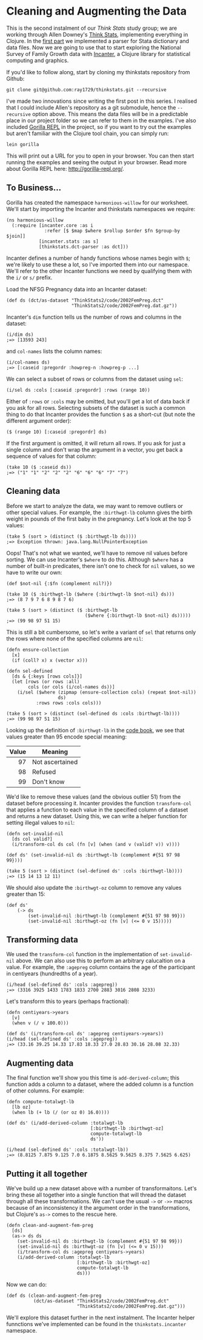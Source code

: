 # Cleaning and Augmenting the Data

This is the second instalment of our _Think Stats_ study group; we are
working through Allen Downey's
[Think Stats](http://shop.oreilly.com/product/0636920034094.do),
implementing everything in Clojure. In the
[first part](http://tech.metail.com/think-stats-in-clojure-i/) we
implemented a parser for Stata dictionary and data files. Now we are
going to use that to start exploring the National Survey of Family
Growth data with [Incanter](http://incanter.org/), a Clojure library 
for statistical computing and graphics.

If you'd like to follow along, start by cloning my thinkstats repository from Github:

    git clone git@github.com:ray1729/thinkstats.git --recursive
    
I've made two innovations since writing the first post in this series. I
realised that I could include Allen's repository as a git submodule,
hence the `--recursive` option above. This means the data files will be
in a predictable place in our project folder so we can refer to them in
the examples. I've also included
[Gorilla REPL](http://gorilla-repl.org/) in the project, so if you want to
try out the examples but aren't familiar with the Clojure tool chain,
you can simply run:

    lein gorilla

This will print out a URL for you to open in your browser. You can then
start running the examples and seeing the output in your browser. Read
more about Gorilla REPL here: <http://gorilla-repl.org/>.

## To Business...

Gorilla has created the namespace `harmonious-willow` for our
worksheet. We'll start by importing the Incanter and thinkstats
namespaces we require:

    (ns harmonious-willow
      (:require [incanter.core :as i
                  :refer [$ $map $where $rollup $order $fn $group-by $join]]
                [incanter.stats :as s]
                [thinkstats.dct-parser :as dct]))

Incanter defines a number of handy functions whose names begin with `$`;
we're likely to use these a lot, so I've imported them into our
namespace. We'll refer to the other Incanter functions we need by
qualifying them with the `i/` or `s/` prefix.

Load the NFSG Pregnancy data into an Incanter dataset:

    (def ds (dct/as-dataset "ThinkStats2/code/2002FemPreg.dct"
                            "ThinkStats2/code/2002FemPreg.dat.gz"))

Incanter's `dim` function tells us the number of rows and columns in the dataset:

    (i/dim ds)
    ;=> [13593 243]
    

and `col-names` lists the column names:

    (i/col-names ds)
    ;=> [:caseid :pregordr :howpreg-n :howpreg-p ...]
    
We can select a subset of rows or columns from the dataset using `sel`:

    (i/sel ds :cols [:caseid :pregordr] :rows (range 10))

Either of `:rows` or `:cols` may be omitted, but you'll get a lot of
data back if you ask for all rows. Selecting subsets of the dataset is
such a common thing to do that Incanter provides the function `$` as a
short-cut (but note the different argument order):

    ($ (range 10) [:caseid :pregordr] ds)

If the first argument is omitted, it will return all rows. If you ask
for just a single column and don't wrap the argument in a vector, you
get back a sequence of values for that column:

    (take 10 ($ :caseid ds))
    ;=> ("1" "1" "2" "2" "2" "6" "6" "6" "7" "7")
   
## Cleaning data

Before we start to analyze the data, we may want to remove outliers
or other special values. For example, the `:birthwgt-lb` column gives
the birth weight in pounds of the first baby in the pregnancy. Let's
look at the top 5 values:

    (take 5 (sort > (distinct ($ :birthwgt-lb ds))))
    ;=> Exception thrown: java.lang.NullPointerException
   
Oops! That's not what we wanted, we'll have to remove nil values before
sorting. We can use Incanter's `$where` to do this. Although `$where`
has a number of built-in predicates, there isn't one to check for `nil` values, so we have to write our own:

    (def $not-nil {:$fn (complement nil?)})

    (take 10 ($ :birthwgt-lb ($where {:birthwgt-lb $not-nil} ds)))
    ;=> (8 7 9 7 6 8 9 8 7 6)
    
    (take 5 (sort > (distinct ($ :birthwgt-lb 
                                 ($where {:birthwgt-lb $not-nil} ds)))))
    ;=> (99 98 97 51 15)

This is still a bit cumbersome, so let's write a variant of `sel` that
returns only the rows where none of the specified columns are `nil`:

    (defn ensure-collection
      [x]
      (if (coll? x) x (vector x)))
    
    (defn sel-defined
      [ds & {:keys [rows cols]}]
      (let [rows (or rows :all)
            cols (or cols (i/col-names ds))]
        (i/sel ($where (zipmap (ensure-collection cols) (repeat $not-nil))
                       ds)
               :rows rows :cols cols)))

    (take 5 (sort > (distinct (sel-defined ds :cols :birthwgt-lb))))
    ;=> (99 98 97 51 15)
    
Looking up the definition of `:birthwgt-lb` in the 
[code book](http://www.icpsr.umich.edu/nsfg6/Controller?displayPage=labelDetails&fileCode=PREG&section=&subSec=8014&srtLabel=611802), we see that values greater than 95 encode special meaning:

| Value | Meaning       |
|------:|---------------|
|97     |Not ascertained|
|98     |Refused        |
|99     |Don't know     |

We'd like to remove these values (and the obvious outlier 51) from the
dataset before processing it. Incanter provides the function
`transform-col` that applies a function to each value in the specified
column of a dataset and returns a new dataset. Using this, we can write
a helper function for setting illegal values to `nil`:

    (defn set-invalid-nil
      [ds col valid?]
      (i/transform-col ds col (fn [v] (when (and v (valid? v)) v))))

    (def ds' (set-invalid-nil ds :birthwgt-lb (complement #{51 97 98 99})))

    (take 5 (sort > (distinct (sel-defined ds' :cols :birthwgt-lb))))
    ;=> (15 14 13 12 11)

We should also update the `:birthwgt-oz` column to remove any values
greater than 15:

    (def ds'
        (-> ds
            (set-invalid-nil :birthwgt-lb (complement #{51 97 98 99}))
            (set-invalid-nil :birthwgt-oz (fn [v] (<= 0 v 15)))))

## Transforming data

We used the `transform-col` function in the implementation of
`set-invalid-nil` above. We can also use this to perform an arbitrary
calucaltion on a value. For example, the `:agepreg` column contains the
age of the participant in centiyears (hundredths of a year).

    (i/head (sel-defined ds' :cols :agepreg))
    ;=> (3316 3925 1433 1783 1833 2700 2883 3016 2808 3233)

Let's transform this to years (perhaps fractional):

    (defn centiyears->years
      [v]
      (when v (/ v 100.0)))

    (def ds' (i/transform-col ds' :agepreg centiyears->years))
    (i/head (sel-defined ds' :cols :agepreg))
    ;=> (33.16 39.25 14.33 17.83 18.33 27.0 28.83 30.16 28.08 32.33)
    
## Augmenting data

The final function we'll show you this time is `add-derived-column`;
this function adds a column to a dataset, where the added column is a
function of other columns. For example:

    (defn compute-totalwgt-lb
      [lb oz]
      (when lb (+ lb (/ (or oz 0) 16.0))))

    (def ds' (i/add-derived-column :totalwgt-lb
                                   [:birthwgt-lb :birthwgt-oz]
                                   compute-totalwgt-lb
                                   ds'))
                                   
    (i/head (sel-defined ds' :cols :totalwgt-lb))
    ;=> (8.8125 7.875 9.125 7.0 6.1875 8.5625 9.5625 8.375 7.5625 6.625)
    
## Putting it all together

We've build up a new dataset above with a number of
transformaitons. Let's bring these all together into a single function
that will thread the dataset through all these transformations. We can't
use the usual `->` or `->>` macros because of an inconsistency it the
argument order in the transformations, but Clojure's `as->` comes to the
rescue here.

    (defn clean-and-augment-fem-preg
      [ds]
      (as-> ds ds
        (set-invalid-nil ds :birthwgt-lb (complement #{51 97 98 99}))
        (set-invalid-nil ds :birthwgt-oz (fn [v] (<= 0 v 15)))
        (i/transform-col ds :agepreg centiyears->years)
        (i/add-derived-column :totalwgt-lb
                              [:birthwgt-lb :birthwgt-oz]
                              compute-totalwgt-lb
                              ds)))

Now we can do:

    (def ds (clean-and-augment-fem-preg
              (dct/as-dataset "ThinkStats2/code/2002FemPreg.dct"
                              "ThinkStats2/code/2002FemPreg.dat.gz")))

We'll explore this dataset further in the next instalment. The Incanter
helper funnctions we've implemented can be found in the
`thinkstats.incanter` namespace.
